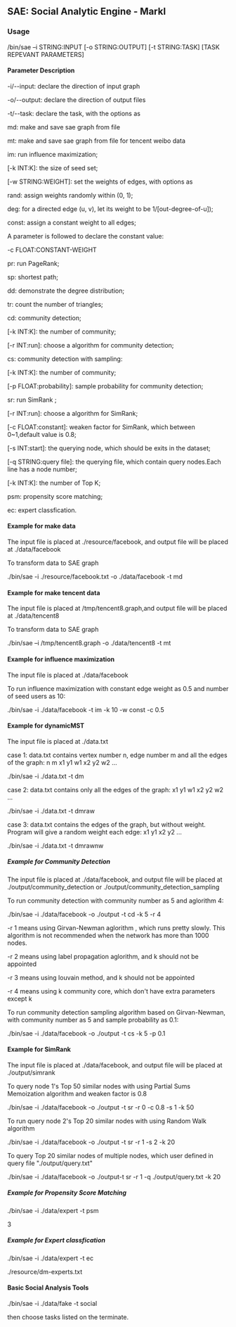 ## SAE: Social Analytic Engine - MarkI
### Usage
/bin/sae –i STRING:INPUT [-o STRING:OUTPUT] [-t STRING:TASK] [TASK REPEVANT PARAMETERS]

#### Parameter Description
-i/--input: declare the direction of input graph

-o/--output: declare the direction of output files

-t/--task: declare the task, with the options as

md: make and save sae graph from file

mt: make and save sae graph from file for tencent weibo data

im: run influence maximization;

[-k INT:K]: the size of seed set;

[-w STRING:WEIGHT]: set the weights of edges, with options as

rand: assign weights randomly within (0, 1);

deg: for a directed edge (u, v), let its weight to be 1/[out-degree-of-u]);

const: assign a constant weight to all edges;

A parameter is followed to declare the constant value:

-c FLOAT:CONSTANT-WEIGHT

pr: run PageRank;

sp: shortest path;

dd: demonstrate the degree distribution;

tr: count the number of triangles;

cd: community detection;

[-k INT:K]: the number of community;

[-r INT:run]: choose a algorithm for community detection;

cs: community detection with sampling:

[-k INT:K]: the number of community;

[-p FLOAT:probability]: sample probability for community detection;

sr: run SimRank ;

[-r INT:run]: choose a algorithm for SimRank;

[-c FLOAT:constant]: weaken factor for SimRank, which between 0~1,default value is 0.8;

[-s INT:start]: the querying node, which should be exits in the dataset;

[-q STRING:query file]: the querying file, which contain query nodes.Each line has a node number;

[-k INT:K]: the number of Top K;

psm: propensity score matching;

ec: expert classfication.

#### Example for make data
The input file is placed at ./resource/facebook, and output file will be placed at ./data/facebook

To transform data to SAE graph

./bin/sae -i ./resource/facebook.txt -o ./data/facebook -t md

#### Example for make tencent data
The input file is placed at /tmp/tencent8.graph,and output file will be placed at ./data/tencent8

To transform data to SAE graph

./bin/sae –i /tmp/tencent8.graph -o ./data/tencent8 -t mt

#### Example for influence maximization
The input file is placed at ./data/facebook

To run influence maximization with constant edge weight as 0.5 and number of seed users as 10:

./bin/sae -i ./data/facebook -t im -k 10 -w const -c 0.5

#### Example for dynamicMST
The input file is placed at ./data.txt

case 1:
data.txt contains vertex number n, edge number m and all the edges of the graph:
n m
x1 y1 w1
x2 y2 w2
...

./bin/sae -i ./data.txt -t dm

case 2:
data.txt contains only all the edges of the graph:
x1 y1 w1
x2 y2 w2
...

./bin/sae -i ./data.txt -t dmraw

case 3:
data.txt contains the edges of the graph, but without weight. Program will give a random weight each edge:
x1 y1
x2 y2
...

./bin/sae -i ./data.txt -t dmrawnw




##### Example for Community Detection
The input file is placed at ./data/facebook, and output file will be placed at ./output/community_detection or ./output/community_detection_sampling

To run community detection with community number as 5 and aglorithm 4:

./bin/sae -i ./data/facebook -o ./output -t cd -k 5 -r 4

-r 1 means using Girvan-Newman aglorithm , which runs pretty slowly. This algorithm is not recommended when the network has more than 1000 nodes.

-r 2 means using label propagation aglorithm, and k should not be appointed

-r 3 means using louvain method, and k should not be appointed

-r 4 means using k community core, which don't have extra parameters except k

To run community detection sampling algorithm based on Girvan-Newman, with community number as 5 and sample probability as 0.1:

./bin/sae -i ./data/facebook -o ./output -t cs -k 5 -p 0.1

#### Example for SimRank
The input file is placed at ./data/facebook, and output file will be placed at ./output/simrank

To query node 1's Top 50 similar nodes with using Partial Sums Memoization algorithm and weaken factor is 0.8 

./bin/sae -i ./data/facebook -o ./output -t sr -r 0 -c 0.8 -s 1 -k 50

To run query node 2's Top 20 similar nodes with using Random Walk algorithm 

./bin/sae -i ./data/facebook -o ./output -t sr -r 1 -s 2 -k 20

To query Top 20 similar nodes of multiple nodes, which user defined in query file "./output/query.txt"

./bin/sae -i ./data/facebook -o ./output-t sr -r 1 -q  ./output/query.txt -k 20

##### Example for Propensity Score Matching
./bin/sae -i ./data/expert -t psm

3
##### Example for Expert classfication
./bin/sae -i ./data/expert -t ec

./resource/dm-experts.txt
#### Basic Social Analysis Tools
./bin/sae -i ./data/fake -t social

then choose tasks listed on the terminate.
